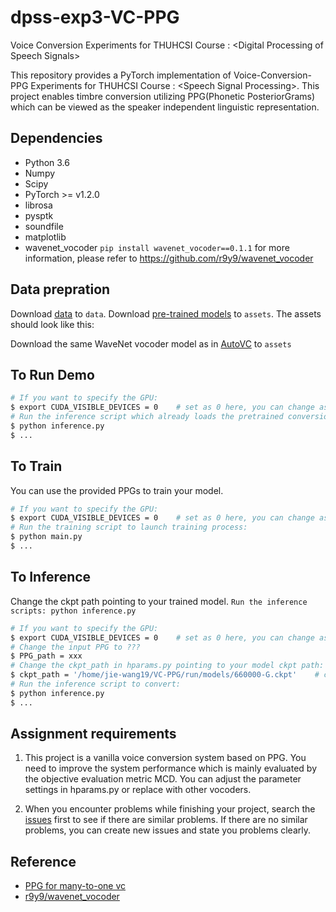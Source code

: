 # dpss-exp3-VC-PPG
Voice Conversion Experiments for THUHCSI Course : &lt;Digital Processing of Speech Signals>
<!-- [![](https://img.shields.io/pypi/v/dpss-exp3-VC-PPG)](https://pypi.org/project/dpss-exp3-VC-PPG/)
![](https://img.shields.io/pypi/pyversions/dpss-exp3-VC-PPG) 
![](https://img.shields.io/pypi/l/dpss-exp3-VC-PPG) -->
This repository provides a PyTorch implementation of Voice-Conversion-PPG Experiments for THUHCSI Course : &lt;Speech Signal Processing>.
This project enables timbre conversion utilizing PPG(Phonetic PosteriorGrams) which can be viewed as the speaker independent linguistic representation.


## Dependencies
- Python 3.6
- Numpy
- Scipy
- PyTorch >= v1.2.0
- librosa
- pysptk
- soundfile
- matplotlib
- wavenet_vocoder ```pip install wavenet_vocoder==0.1.1```
  for more information, please refer to https://github.com/r9y9/wavenet_vocoder


## Data prepration
Download [data](https://drive.google.com/file/d/1KnnUUwkFt9st0lqCpqqSIOBuNBnAeYPp/view?usp=sharing) to ```data```.
Download [pre-trained models](https://drive.google.com/file/d/1JF1WNS57wWcbmn1EztJxh09xU739j4_g/view?usp=sharing) to ```assets```. The assets should look like this:


Download the same WaveNet vocoder model as in [AutoVC](https://github.com/auspicious3000/autovc) to ```assets```

## To Run Demo

```bash
# If you want to specify the GPU:
$ export CUDA_VISIBLE_DEVICES = 0    # set as 0 here, you can change as you need
# Run the inference script which already loads the pretrained conversion model:
$ python inference.py
$ ...
```


## To Train

You can use the provided PPGs to train your model.
```bash
# If you want to specify the GPU:
$ export CUDA_VISIBLE_DEVICES = 0    # set as 0 here, you can change as needed
# Run the training script to launch training process:
$ python main.py
$ ...
```

## To Inference

Change the ckpt path pointing to your trained model.
```Run the inference scripts: python inference.py```

```bash
# If you want to specify the GPU:
$ export CUDA_VISIBLE_DEVICES = 0    # set as 0 here, you can change as you need
# Change the input PPG to ???
$ PPG_path = xxx
# Change the ckpt_path in hparams.py pointing to your model ckpt path:
$ ckpt_path = '/home/jie-wang19/VC-PPG/run/models/660000-G.ckpt'    # change as needed
# Run the inference script to convert:
$ python inference.py
$ ...
```


## Assignment requirements

1. This project is a vanilla voice conversion system based on PPG. 
You need to improve the system performance which is mainly evaluated by the objective evaluation metric MCD.
You can adjust the parameter settings in hparams.py or replace with other vocoders.

2. When you encounter problems while finishing your project, search the [issues](https://github.com/thuhcsi/dpss-exp3-VC-PPG/issues) first to see if there are similar problems.
If there are no similar problems, you can create new issues and state you problems clearly.


## Reference
- [PPG for many-to-one vc](https://ieeexplore.ieee.org/abstract/document/7552917)
- [r9y9/wavenet_vocoder](https://github.com/r9y9/wavenet_vocoder)


